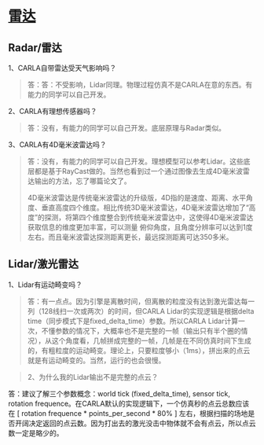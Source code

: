 # [雷达](https://mp.weixin.qq.com/s/eM8z9EElqiz8txnTrw9fCw)

## Radar/雷达


1、CARLA自带雷达受天气影响吗？

> 答：答：不受影响，Lidar同理。物理过程仿真不是CARLA在意的东西。有能力的同学可以自己开发。



2、CARLA有理想传感器吗？

> 答：没有，有能力的同学可以自己开发。底层原理与Radar类似。



3、CARLA有4D毫米波雷达吗？

> 答：没有，有能力的同学可以自己开发。理想模型可以参考Lidar。这些底层都是基于RayCast做的。当然也看到过一个通过图像去生成4D毫米波雷达输出的方法，忘了哪篇论文了。
>
> 4D毫米波雷达是传统毫米波雷达的升级版，4D指的是速度、距离、水平角度、垂直高度四个维度。相比传统3D毫米波雷达，4D毫米波雷达增加了“高度”的探测，将第四个维度整合到传统毫米波雷达中，这使得4D毫米波雷达获取信息的维度更加丰富，可以测量 俯仰角度，且角度分辨率可以达到1度左右。而且毫米波雷达探测距离更长，最远探测距离可达350多米。

## Lidar/激光雷达

1、Lidar有运动畸变吗？

> 答：有一点点。因为引擎是离散时间，但离散的粒度没有达到激光雷达每一列（128线扫一次或两次）的时间，但CARLA Lidar的实现逻辑是根据delta time（同步模式下是fixed_delta_time）参数。所以CARLA Lidar计算一次，不懂参数的情况下，大概率也不是完整的一帧（输出只有半个圈的情况），从这个角度看，几帧拼成完整的一帧，几帧是在不同仿真时间下生成的，有粗粒度的运动畸变。理论上，只要粒度够小（1ms），拼出来的点云就是有运动畸变的。当然，运行的也会很慢。


> 2、为什么我的Lidar输出不是完整的点云？

答：建议了解三个参数概念：world tick (fixed_delta_time), sensor tick, rotation frequence。在CARLA默认的实现逻辑下，一个仿真秒的点云总数应该在 [ rotation frequence * points_per_second * 80% ] 左右，根据扫描的场地是否开阔决定返回的点云数。因为打出去的激光没击中物体就不会有点云，所以点云数一定是略少的。



